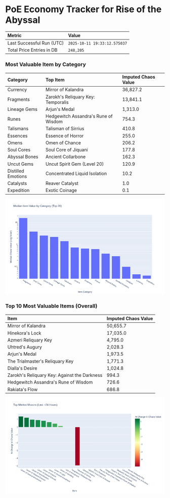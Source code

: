 # PoE Economy Tracker for Rise of the Abyssal

<!-- START_MAINTENANCE -->
| Metric | Value |
|:---|:---|
| Last Successful Run (UTC) | `2025-10-11 19:33:12.575037` |
| Total Price Entries in DB | `248,205` |

<!-- END_MAINTENANCE -->

<!-- START_DATAFRAME_DEBUG -->
<!-- END_DATAFRAME_DEBUG -->

<!-- START_CATEGORY_ANALYSIS -->
### Most Valuable Item by Category
| Category | Top Item | Imputed Chaos Value |
| :--- | :--- | :--- |
| Currency | Mirror of Kalandra | 36,827.2 |
| Fragments | Zarokh's Reliquary Key: Temporalis | 13,841.1 |
| Lineage Gems | Arjun's Medal | 1,313.0 |
| Runes | Hedgewitch Assandra's Rune of Wisdom | 754.3 |
| Talismans | Talisman of Sirrius | 410.8 |
| Essences | Essence of Horror | 255.0 |
| Omens | Omen of Chance | 206.2 |
| Soul Cores | Soul Core of Jiquani | 177.8 |
| Abyssal Bones | Ancient Collarbone | 162.3 |
| Uncut Gems | Uncut Spirit Gem (Level 20) | 120.9 |
| Distilled Emotions | Concentrated Liquid Isolation | 10.2 |
| Catalysts | Reaver Catalyst | 1.0 |
| Expedition | Exotic Coinage | 0.1 |


![Category Analysis Chart](charts/category_analysis.png)
<!-- END_ANALYSIS -->

<!-- START_ANALYSIS -->
### Top 10 Most Valuable Items (Overall)
| Item | Imputed Chaos Value |
| :--- | :--- |
| Mirror of Kalandra | 50,655.7 |
| Hinekora's Lock | 17,035.0 |
| Azmeri Reliquary Key | 4,795.0 |
| Uhtred's Augury | 2,028.3 |
| Arjun's Medal | 1,973.5 |
| The Trialmaster's Reliquary Key | 1,771.3 |
| Dialla's Desire | 1,024.8 |
| Zarokh's Reliquary Key: Against the Darkness | 994.3 |
| Hedgewitch Assandra's Rune of Wisdom | 726.6 |
| Rakiata's Flow | 686.8 |


![Market Movers Chart](charts/market_movers.png)
<!-- END_ANALYSIS -->
